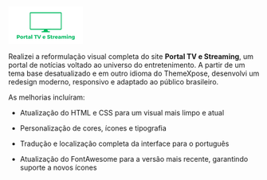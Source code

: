 ![Logotipo](Logotipo.png)

Realizei a reformulação visual completa do site **Portal TV e Streaming**, um portal de notícias voltado ao universo do entretenimento. A partir de um tema base desatualizado e em outro idioma do ThemeXpose, desenvolvi um redesign moderno, responsivo e adaptado ao público brasileiro.

As melhorias incluíram:

- Atualização do HTML e CSS para um visual mais limpo e atual

- Personalização de cores, ícones e tipografia

- Tradução e localização completa da interface para o português

- Atualização do FontAwesome para a versão mais recente, garantindo suporte a novos ícones
